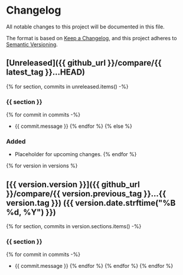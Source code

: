 # Changelog

All notable changes to this project will be documented in this file.

The format is based on [Keep a Changelog](https://keepachangelog.com/en/1.1.0/),
and this project adheres to [Semantic Versioning](https://semver.org/).

## [Unreleased]({{ github_url }}/compare/{{ latest_tag }}...HEAD)

{% for section, commits in unreleased.items() -%}
### {{ section }}
{% for commit in commits -%}
- {{ commit.message }}
{% endfor %}
{% else %}
### Added
- Placeholder for upcoming changes.
{% endfor %}

{% for version in versions %}
## [{{ version.version }}]({{ github_url }}/compare/{{ version.previous_tag }}...{{ version.tag }}) ({{ version.date.strftime("%B %d, %Y") }})

{% for section, commits in version.sections.items() -%}
### {{ section }}
{% for commit in commits -%}
- {{ commit.message }}
{% endfor %}
{% endfor %}
{% endfor %}
